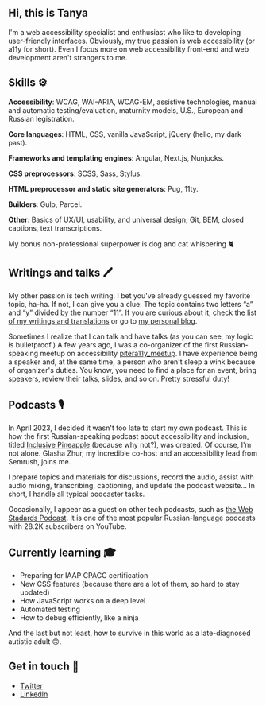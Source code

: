 ## Hi, this is Tanya

I'm a web accessibility specialist and enthusiast who like to developing user-friendly interfaces. Obviously, my true passion is web accessibility (or a11y for short). Even I focus more on web accessibility front-end and web development aren't strangers to me.

## Skills ⚙️

**Accessibility**: WCAG, WAI-ARIA, WCAG-EM, assistive technologies, manual and automatic testing/evaluation, maturnity models, U.S., European and Russian legistration.

**Core languages**: HTML, CSS, vanilla JavaScript, jQuery (hello, my dark past).

**Frameworks and templating engines**: Angular, Next.js, Nunjucks.

**CSS preprocessors**: SCSS, Sass, Stylus.

**HTML preprocessor and  static site generators**: Pug, 11ty.

**Builders**: Gulp, Parcel.

**Other**: Basics of UX/UI, usability, and universal design; Git, BEM, closed captions, text transcriptions.

My bonus non-professional superpower is dog and cat whispering 🐈

## Writings and talks 🖊️

My other passion is tech writing. I bet you've already guessed my favorite topic, ha-ha. If not, I can give you a clue: The topic contains two letters “a” and “y” divided by the number “11”. If you are curious about it, check [the list of my writings and translations](https://github.com/TatianaFokina/my-articles-and-talks/blob/main/links-en.md) or go to [my personal blog](https://tatiana-fokina-blog.ru/en/).

Sometimes I realize that I can talk and have talks (as you can see, my logic is bulletproof.) A few years ago, I was a co-organizer of the first Russian-speaking meetup on accessibility [pitera11y_meetup](https://www.youtube.com/playlist?list=PLTdS5E3zupkGg0FoMoWB5FD2tlBrSWUQB). I have experience being a speaker and, at the same time, a person who aren't sleep a wink because of organizer's duties. You know, you need to find a place for an event, bring speakers, review their talks, slides, and so on. Pretty stressful duty!

## Podcasts 🎙️

In April 2023, I decided it wasn't too late to start my own podcast. This is how the first Russian-speaking podcast about accessibility and inclusion, titled [Inclusive Pineapple](https://inclusivepineapple.github.io) (because why not?), was created. Of course, I'm not alone. Glasha Zhur, my incredible co-host and an accessibility lead from Semrush, joins me.

I prepare topics and materials for discussions, record the audio, assist with audio mixing, transcribing, captioning, and update the podcast website… In short, I handle all typical podcaster tasks.

Occasionally, I appear as a guest on other tech podcasts, such as [the Web Stadards Podcast](https://web-standards.ru/podcast/). It is one of the most popular Russian-language podcasts with 28.2K subscribers on YouTube.

## Currently learning 🎓

- Preparing for IAAP CPACC certification
- New CSS features (because there are a lot of them, so hard to stay updated)
- How JavaScript works on a deep level
- Automated testing
- How to debug efficiently, like a ninja

And the last but not least, how to survive in this world as a late-diagnosed autistic adult 🙃.

## Get in touch 🫰

- [Twitter](https://twitter.com/ta_fokina)
- [LinkedIn](https://www.linkedin.com/in/tatiana-fokina-frontend/)
